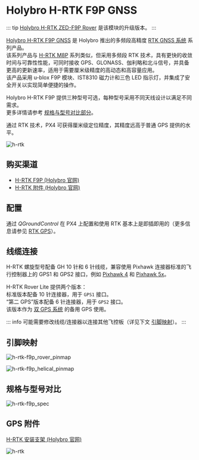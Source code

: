 # Holybro H-RTK F9P GNSS

::: tip
[Holybro H-RTK ZED-F9P Rover](../dronecan/holybro_h_rtk_zed_f9p_gps.md) 是该模块的升级版本。
:::

[Holybro H-RTK F9P GNSS](https://holybro.com/products/h-rtk-f9p-gnss-series) 是 Holybro 推出的多频段高精度 [RTK GNSS 系统](../gps_compass/rtk_gps.md) 系列产品。  
该系列产品与 [H-RTK M8P](../gps_compass/rtk_gps_holybro_h-rtk-m8p.md) 系列类似，但采用多频段 RTK 技术，具有更快的收敛时间与可靠性性能，可同时接收 GPS、GLONASS、伽利略和北斗信号，并具备更高的更新速率，适用于需要厘米级精度的高动态和高容量应用。  
该产品采用 u-blox F9P 模块、IST8310 磁力计和三色 LED 指示灯，并集成了安全开关以实现简单便捷的操作。

Holybro H-RTK F9P 提供三种型号可选，每种型号采用不同天线设计以满足不同需求。  
更多详情请参考 [规格与型号对比部分](#规格与型号对比)。

通过 RTK 技术，PX4 可获得厘米级定位精度，其精度远高于普通 GPS 提供的水平。

![h-rtk](../../assets/hardware/gps/rtk_holybro_h-rtk-f9p_all_label.jpg)

## 购买渠道

- [H-RTK F9P (Holybro 官网)](https://holybro.com/products/h-rtk-f9p-gnss-series)
- [H-RTK 附件 (Holybro 官网)](https://holybro.com/collections/h-rtk-gps)

## 配置

通过 _QGroundControl_ 在 PX4 上配置和使用 RTK 基本上是即插即用的（更多信息请参见 [RTK GPS](../gps_compass/rtk_gps.md)）。

## 线缆连接

H-RTK 螺旋型号配备 GH 10 针和 6 针线缆，兼容使用 Pixhawk 连接器标准的飞行控制器上的 GPS1 和 GPS2 接口，例如 [Pixhawk 4](../flight_controller/pixhawk4.md) 和 [Pixhawk 5x](../flight_controller/pixhawk5x.md)。

H-RTK Rover Lite 提供两个版本：  
标准版本配备 10 针连接器，用于 `GPS1` 接口。  
“第二 GPS”版本配备 6 针连接器，用于 `GPS2` 接口。  
该版本作为 [双 GPS 系统](../gps_compass/index.md#dual_gps) 的备用 GPS 使用。

::: info
可能需要修改线缆/连接器以连接其他飞控板（详见下文 [引脚映射](#引脚映射)）。
:::

## 引脚映射

![h-rtk-f9p_rover_pinmap](../../assets/hardware/gps/rtk_holybro_h-rtk_helical_pinmap.jpg)

![h-rtk-f9p_helical_pinmap](../../assets/hardware/gps/rtk_holybro_h-rtk_rover_lite_pinmap.jpg)

## 规格与型号对比

![h-rtk-f9p_spec](../../assets/hardware/gps/rtk_holybro_h-rtk-f9p_spec.png)

## GPS 附件

[H-RTK 安装支架 (Holybro 官网)](https://holybro.com/products/vertical-mount-for-h-rtk-helical)

![h-rtk](../../assets/hardware/gps/rtk_holybro_h-rtk_mount_3.png)